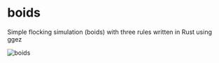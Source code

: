 # boids
Simple flocking simulation (boids) with three rules written in Rust using ggez

![boids](resources/boids.gif)

